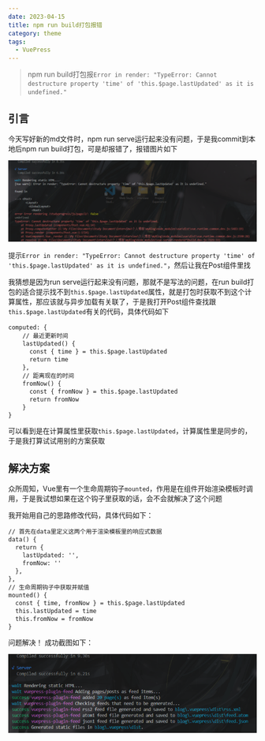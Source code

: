 ```yaml
---
date: 2023-04-15
title: npm run build打包报错
category: theme
tags:
  - VuePress
---
```


> npm run build打包报`Error in render: "TypeError: Cannot destructure property 'time' of 'this.$page.lastUpdated' as it is undefined."`

<!-- more -->

## 引言

今天写好新的md文件时，npm run serve运行起来没有问题，于是我commit到本地后npm run build打包，可是却报错了，报错图片如下

![image](/blogImages/BuildFail.png)

提示`Error in render: "TypeError: Cannot destructure property 'time' of 'this.$page.lastUpdated' as it is undefined."`，然后让我在Post组件里找

我猜想是因为run serve运行起来没有问题，那就不是写法的问题，在run build打包的适合提示找不到`this.$page.lastUpdated`属性，就是打包时获取不到这个计算属性，那应该就与异步加载有关联了，于是我打开Post组件查找跟`this.$page.lastUpdated`有关的代码，具体代码如下

```vue
computed: {
    // 最近更新时间
    lastUpdated() {
      const { time } = this.$page.lastUpdated
      return time
    },
    // 距离现在的时间
    fromNow() {
      const { fromNow } = this.$page.lastUpdated
      return fromNow
    }
}
```

可以看到是在计算属性里获取`this.$page.lastUpdated`，计算属性里是同步的，于是我打算试试用别的方案获取

## 解决方案

众所周知，Vue里有一个生命周期钩子`mounted`，作用是在组件开始渲染模板时调用，于是我试想如果在这个钩子里获取的话，会不会就解决了这个问题

我开始用自己的思路修改代码，具体代码如下：

```vue
// 首先在data里定义这两个用于渲染模板里的响应式数据
data() {
  return {
    lastUpdated: '',
    fromNow: ''
  },
},
// 生命周期钩子中获取并赋值
mounted() {
  const { time, fromNow } = this.$page.lastUpdated
  this.lastUpdated = time
  this.fromNow = fromNow
}
```

问题解决！ 成功截图如下：

![image](/blogImages/buildSuccess.png)
